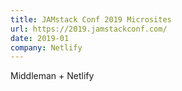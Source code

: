 ```yaml
---
title: JAMstack Conf 2019 Microsites
url: https://2019.jamstackconf.com/
date: 2019-01
company: Netlify
---
```


Middleman + Netlify